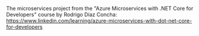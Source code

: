 The microservices project from the "Azure Microservices with .NET Core for Developers" course by Rodrigo Díaz Concha:
https://www.linkedin.com/learning/azure-microservices-with-dot-net-core-for-developers
